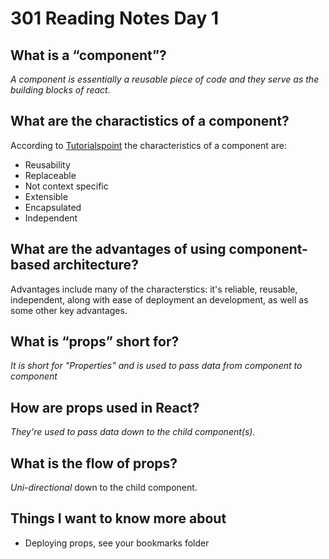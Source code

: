 # 301 Reading Notes Day 1

## What is a “component”?

*A component is essentially a reusable piece of code and they serve as the building blocks of react.*
## What are the charactistics of a component?
According to [Tutorialspoint](https://www.tutorialspoint.com/software_architecture_design/component_based_architecture.htm) the characteristics of a component are:
- Reusability
- Replaceable
- Not context specific
- Extensible
- Encapsulated
- Independent

## What are the advantages of using component-based architecture?

Advantages include many of the characterstics: it's reliable, reusable, independent, along with ease of deployment an development, as well as some other key advantages.

## What is “props” short for?
*It is short for "Properties" and is used to pass data from component to component*
## How are props used in React?
*They're used to pass data down to the child component(s).*
## What is the flow of props?
*Uni-directional* down to the child component.

## Things I want to know more about

- Deploying props, see your bookmarks folder